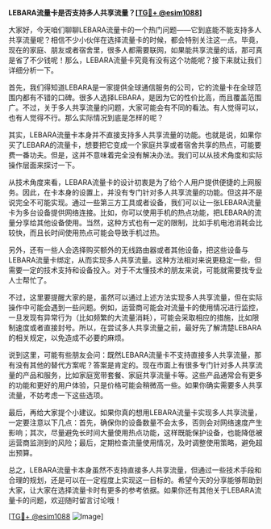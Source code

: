 **LEBARA流量卡是否支持多人共享流量？[[TG💪+ @esim1088](https://t.me/s/esim1088)]**

大家好，今天咱们聊聊LEBARA流量卡的一个热门问题——它到底能不能支持多人共享流量呢？相信不少小伙伴在选择流量卡的时候，都会特别关注这一点。毕竟，现在的家庭、朋友或者宿舍里，很多人都需要联网，如果能共享流量的话，那可真是省了不少钱呢！那么，LEBARA流量卡究竟有没有这个功能呢？接下来就让我们详细分析一下。

首先，我们得知道LEBARA是一家提供全球通信服务的公司，它的流量卡在全球范围内都有不错的口碑。很多人选择LEBARA，是因为它的性价比高，而且覆盖范围广。不过，关于多人共享流量的问题，大家可能会有不同的看法。有人觉得可以，也有人觉得不行。那么实际情况到底是怎样的呢？

其实，LEBARA流量卡本身并不直接支持多人共享流量的功能。也就是说，如果你买了LEBARA的流量卡，想要把它变成一个家庭共享或者宿舍共享的热点，可能要费一番功夫。但是，这并不意味着完全没有解决办法。我们可以从技术角度和实际操作层面来探讨一下。

从技术角度来看，LEBARA流量卡的设计初衷是为了给个人用户提供便捷的上网服务。因此，在卡本身的设置上，并没有专门针对多人共享流量的功能。但这并不是说完全不可能实现。通过一些第三方工具或者设备，我们可以让一张LEBARA流量卡为多台设备提供网络连接。比如，你可以使用手机的热点功能，把LEBARA的流量分享给其他设备使用。当然，这种方式也有一定的限制，比如手机电池消耗会比较快，而且长时间使用热点可能会导致手机过热。

另外，还有一些人会选择购买额外的无线路由器或者其他设备，把这些设备与LEBARA流量卡绑定，从而实现多人共享流量。这种方法相对来说更稳定一些，但需要一定的技术支持和设备投入。对于不太懂技术的朋友来说，可能就需要找专业人士帮忙了。

不过，这里要提醒大家的是，虽然可以通过上述方法实现多人共享流量，但在实际操作中可能会遇到一些问题。例如，运营商可能会对流量卡的使用情况进行监控，一旦发现有异常行为（比如频繁的大流量消耗），可能会采取相应的措施，比如限制速度或者直接封号。所以，在尝试多人共享流量之前，最好先了解清楚LEBARA的相关规定，以免造成不必要的麻烦。

说到这里，可能有些朋友会问：既然LEBARA流量卡不支持直接多人共享流量，那有没有其他的替代方案呢？答案是肯定的。现在市面上有很多专门针对多人共享流量的产品和服务，比如家庭宽带套餐、家庭共享流量卡等。这些产品通常会有更多的功能和更好的用户体验，只是价格可能会稍微高一些。如果你确实需要多人共享流量，不妨考虑一下这些选项。

最后，再给大家提个小建议。如果你真的想用LEBARA流量卡实现多人共享流量，一定要注意以下几点：首先，确保你的设备数量不会太多，否则会对网络速度产生影响；其次，尽量避免长时间大量使用热点功能，这样既能保护设备，也能降低被运营商监测到的风险；最后，定期检查流量使用情况，及时调整使用策略，避免超出预算。

总之，LEBARA流量卡本身虽然不支持直接多人共享流量，但通过一些技术手段和合理的规划，还是可以在一定程度上实现这一目标的。希望今天的分享能够帮助到大家，让大家在选择流量卡时有更多的参考依据。如果你还有其他关于LEBARA流量卡的问题，欢迎随时留言讨论哦！

[[TG💪+ @esim1088](https://t.me/s/esim1088) ![Image](https://i.postimg.cc/4NQfJmqS/Snipaste-2025-05-13-00-14-12.png)]